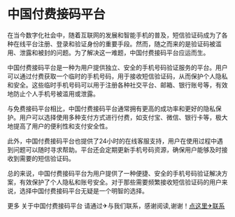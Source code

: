 # 中国付费接码平台

在当今数字化社会中，随着互联网的发展和智能手机的普及，短信验证码成为了各种在线平台注册、登录和验证身份的重要手段。然而，随之而来的是验证码被滥用、泄露和被封的问题。为了解决这一难题，中国付费接码平台应运而生。

中国付费接码平台是一种为用户提供独立、安全的手机号码验证服务的平台。用户可以通过付费获取一个临时的手机号码，用于接收短信验证码，从而保护个人隐私和安全。这些临时手机号码可以用于注册各种社交平台、邮箱、银行账号等，有效地防止个人手机号被滥用或泄露。

与免费接码平台相比，中国付费接码平台通常拥有更高的成功率和更好的隐私保护。用户可以选择使用多种支付方式进行付费，如支付宝、微信、银行卡等，极大地提高了用户的便利性和支付安全性。

此外，中国付费接码平台也提供了24小时的在线客服支持，用户在使用过程中遇到问题可以随时寻求帮助。平台还会定期更新手机号码资源，确保用户能够及时接收到需要的短信验证码。

总的来说，中国付费接码平台为用户提供了一种便捷、安全的手机号码验证解决方案，有效保护了个人隐私和账号安全。对于那些需要频繁接收短信验证码的用户来说，选择中国付费接码平台无疑是一个明智的选择。

更多 关于中国付费接码平台 请通过✈与我们联系，感谢阅读,谢谢！[点这里✈联系](https://add.k02.cc)